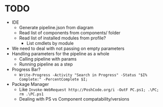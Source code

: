 # TODO

* IDE
  * Generate pipeline.json from diagram
  * Read list of components from components/ folder
  * Read list of installed modules from profile?
    * List cmdlets by module
* We need to deal with not passing on empty parameters
* Handling parameters for the pipeline as a whole
  * Calling pipeline with params
  * Running pipeline as a step
* Progress Bar?
  * `Write-Progress -Activity "Search in Progress" -Status "$I% Complete:" -PercentComplete $I;`
* Package Manager
  * Like `Invoke-WebRequest http://PoshCode.org/i -OutF PC.ps1; .\PC; rm .\PC.ps1`
  * Dealing with PS vs Component compatability/versions
